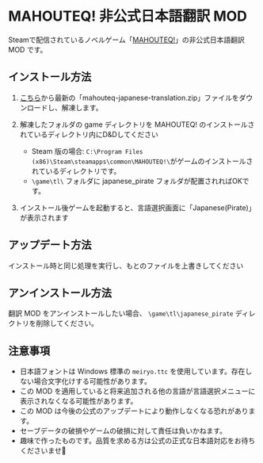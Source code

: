 # MAHOUTEQ! 非公式日本語翻訳 MOD
Steamで配信されているノベルゲーム「[MAHOUTEQ!](https://store.steampowered.com/app/3793580/MAHOUTEQ/?l=japanese)」の非公式日本語翻訳 MOD です。

## インストール方法
1. [こちら](https://github.com/legerd/mahouteq-JP-translation-mod/releases/latest/download/mahouteq-japanese-translation.zip)から最新の「mahouteq-japanese-translation.zip」ファイルをダウンロードし、解凍します。

2. 解凍したフォルダの game ディレクトリを MAHOUTEQ! のインストールされているディレクトリ内にD&Dしてください
   - Steam 版の場合: `C:\Program Files (x86)\Steam\steamapps\common\MAHOUTEQ!\`がゲームのインストールされているディレクトリです。
   - `\game\tl\` フォルダに japanese_pirate フォルダが配置されればOKです。

3. インストール後ゲームを起動すると、言語選択画面に「Japanese(Pirate)」が表示されます

## アップデート方法
インストール時と同じ処理を実行し、もとのファイルを上書きしてください

## アンインストール方法
翻訳 MOD をアンインストールしたい場合、 `\game\tl\japanese_pirate` ディレクトリを削除してください。

## 注意事項
- 日本語フォントは Windows 標準の `meiryo.ttc` を使用しています。存在しない場合文字化けする可能性があります。
- この MOD を適用していると将来追加される他の言語が言語選択メニューに表示されなくなる可能性があります。
- この MOD は今後の公式のアップデートにより動作しなくなる恐れがあります。
- セーブデータの破損やゲームの破損に対して責任は負いかねます。
- 趣味で作ったものです。品質を求める方は公式の正式な日本語対応をお待ちくださいませ🙏